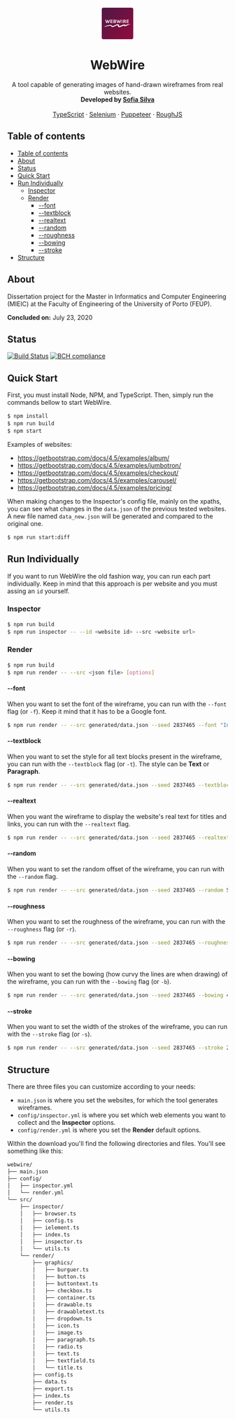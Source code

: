 <p align="center">
  <img src="logo.png" alt="Webwire logo" width="72" height="72">
</p>
<h1 align="center">
  WebWire
</h1>
<p align="center">
  A tool capable of generating images of hand-drawn wireframes from real websites.
  <br>
  <strong>Developed by <a href="https://github.com/literallysofia">Sofia Silva</a></strong>
  <br>
  <br>
  <a href="https://www.typescriptlang.org">TypeScript</a>
  ·
  <a href="https://www.selenium.dev">Selenium</a>
  ·
  <a href="https://pptr.dev">Puppeteer</a>
  ·
  <a href="https://roughjs.com">RoughJS</a>
</p>

## Table of contents

- [Table of contents](#table-of-contents)
- [About](#about)
- [Status](#status)
- [Quick Start](#quick-start)
- [Run Individually](#run-individually)
  - [Inspector](#inspector)
  - [Render](#render)
    - [--font](#--font)
    - [--textblock](#--textblock)
    - [--realtext](#--realtext)
    - [--random](#--random)
    - [--roughness](#--roughness)
    - [--bowing](#--bowing)
    - [--stroke](#--stroke)
- [Structure](#structure)

## About

Dissertation project for the Master in Informatics and Computer Engineering (MIEIC) at the Faculty of Engineering of the University of Porto (FEUP).

**Concluded on:** July 23, 2020

## Status

[![Build Status](https://travis-ci.com/literallysofia/webwire.svg?token=7Dxk8WEiEdhDmmz21QEU&branch=master)](https://travis-ci.com/literallysofia/webwire)
[![BCH compliance](https://bettercodehub.com/edge/badge/literallysofia/webwire?branch=master&token=6240a7cb7e9aeec1e9e74cdea140f2cdc07bf083)](https://bettercodehub.com/)

## Quick Start

First, you must install Node, NPM, and TypeScript. Then, simply run the commands bellow to start WebWire.

```bash
$ npm install
$ npm run build
$ npm start
```

Examples of websites:

* https://getbootstrap.com/docs/4.5/examples/album/
* https://getbootstrap.com/docs/4.5/examples/jumbotron/
* https://getbootstrap.com/docs/4.5/examples/checkout/
* https://getbootstrap.com/docs/4.5/examples/carousel/
* https://getbootstrap.com/docs/4.5/examples/pricing/

When making changes to the Inspector's config file, mainly on the xpaths, you can see what changes in the ```data.json``` of the previous tested websites. A new file named ```data_new.json``` will be generated and compared to the original one.

```bash
$ npm run start:diff
```

## Run Individually

If you want to run WebWire the old fashion way, you can run each part individually. Keep in mind that this approach is per website and you must assing an ```id``` yourself.

### Inspector

```bash
$ npm run build
$ npm run inspector -- --id <website id> --src <website url>
```

### Render

```bash
$ npm run build
$ npm run render -- --src <json file> [options]
```

#### --font

When you want to set the font of the wireframe, you can run with the ```--font``` flag (or ```-f```). Keep it mind that it has to be a Google font.

```bash
$ npm run render -- --src generated/data.json --seed 2837465 --font "Indie Flower"
```

#### --textblock

When you want to set the style for all text blocks present in the wireframe, you can run with the ```--textblock``` flag (or ```-t```). The style can be **Text** or **Paragraph**.

```bash
$ npm run render -- --src generated/data.json --seed 2837465 --textblock "Paragraph"
```

#### --realtext

When you want the wireframe to display the website's real text for titles and links, you can run with the ```--realtext``` flag.

```bash
$ npm run render -- --src generated/data.json --seed 2837465 --realtext
```

#### --random

When you want to set the random offset of the wireframe, you can run with the ```--random``` flag.

```bash
$ npm run render -- --src generated/data.json --seed 2837465 --random 5
```

#### --roughness

When you want to set the roughness of the wireframe, you can run with the ```--roughness``` flag (or ```-r```).

```bash
$ npm run render -- --src generated/data.json --seed 2837465 --roughness 1.5
```

#### --bowing

When you want to set the bowing (how curvy the lines are when drawing) of the wireframe, you can run with the ```--bowing``` flag (or ```-b```).

```bash
$ npm run render -- --src generated/data.json --seed 2837465 --bowing 4
```

#### --stroke

When you want to set the width of the strokes of the wireframe, you can run with the ```--stroke``` flag (or ```-s```).

```bash
$ npm run render -- --src generated/data.json --seed 2837465 --stroke 2
```

## Structure

There are three files you can customize according to your needs:

* ```main.json``` is where you set the websites, for which the tool generates wireframes.
* ```config/inspector.yml``` is where you set which web elements you want to collect and the **Inspector** options.
* ```config/render.yml``` is where you set the **Render** default options.

Within the download you'll find the following directories and files. You'll see something like this:

```text
webwire/
├── main.json
├── config/
│   ├── inspector.yml
│   └── render.yml
└── src/
    ├── inspector/
    │   ├── browser.ts
    │   ├── config.ts
    │   ├── ielement.ts
    │   ├── index.ts
    │   ├── inspector.ts
    │   └── utils.ts
    └── render/
        ├── graphics/
        │   ├── burguer.ts
        │   ├── button.ts
        │   ├── buttontext.ts
        │   ├── checkbox.ts
        │   ├── container.ts
        │   ├── drawable.ts
        │   ├── drawabletext.ts
        │   ├── dropdown.ts
        │   ├── icon.ts
        │   ├── image.ts
        │   ├── paragraph.ts
        │   ├── radio.ts
        │   ├── text.ts
        │   ├── textfield.ts
        │   └── title.ts
        ├── config.ts
        ├── data.ts
        ├── export.ts
        ├── index.ts
        ├── render.ts
        └── utils.ts
```
